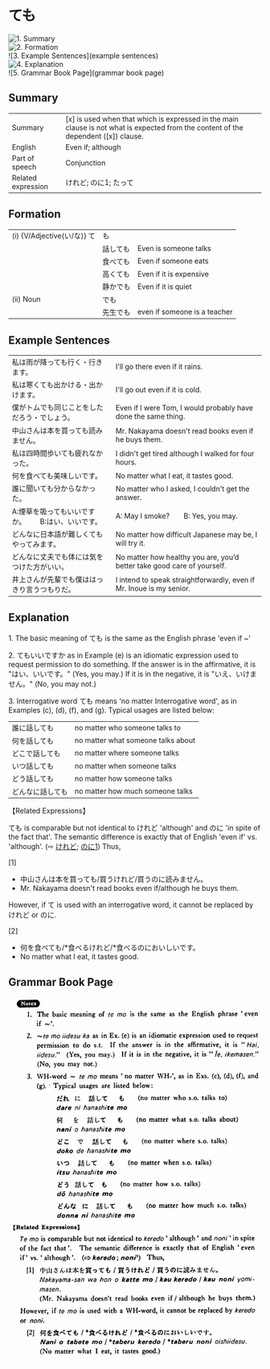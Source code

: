 # ても

![1. Summary](summary)<br>
![2. Formation](formation)<br>
![3. Example Sentences](example sentences)<br>
![4. Explanation](explanation)<br>
![5. Grammar Book Page](grammar book page)<br>


## Summary

<table><tr>   <td>Summary</td>   <td>[x] is used when that which is expressed in the main clause is not what is expected from the content of the dependent ([x]) clause.</td></tr><tr>   <td>English</td>   <td>Even if; although</td></tr><tr>   <td>Part of speech</td>   <td>Conjunction</td></tr><tr>   <td>Related expression</td>   <td>けれど; のに1; たって</td></tr></table>

## Formation

<table class="table"> <tbody><tr class="tr head"> <td class="td"><span class="numbers">(i)</span> <span> <span class="bold">{V/Adjective(い/な)} て</span></span></td> <td class="td"><span class="concept">も</span> </td> <td class="td"><span>&nbsp;</span></td> </tr> <tr class="tr"> <td class="td"><span>&nbsp;</span></td> <td class="td"><span>話し<span class="concept">ても</span></span> </td> <td class="td"><span>Even is someone talks</span></td> </tr> <tr class="tr"> <td class="td"><span>&nbsp;</span></td> <td class="td"><span>食べ<span class="concept">ても</span></span> </td> <td class="td"><span>Even if someone eats</span></td> </tr> <tr class="tr"> <td class="td"><span>&nbsp;</span></td> <td class="td"><span>高く<span class="concept">ても</span></span> </td> <td class="td"><span>Even if it is expensive</span></td> </tr> <tr class="tr head"> <td class="td"><span class="numbers">&nbsp;</span></td> <td class="td"><span>静か</span><span class="concept">でも</span><span class="concept"> </span></td> <td class="td"><span>Even if it is quiet</span></td> </tr> <tr class="tr head"> <td class="td"><span class="numbers">(ii)</span> <span class="bold"><span> Noun</span> </span></td> <td class="td"><span class="concept">でも</span> </td> <td class="td"><span>&nbsp;</span></td> </tr> <tr class="tr"> <td class="td"><span>&nbsp;</span></td> <td class="td"><span>先生<span class="concept">でも</span></span> </td> <td class="td"><span>even if someone is a teacher</span></td> </tr> </tbody></table>

## Example Sentences

<table><tr>   <td>私は雨が降っても行く・行きます。</td>   <td>I'll go there even if it rains.</td></tr><tr>   <td>私は寒くても出かける・出かけます。</td>   <td>I'll go out even if it is cold.</td></tr><tr>   <td>僕がトムでも同じことをしただろう・でしょう。</td>   <td>Even if I were Tom, I would probably have done the same thing.</td></tr><tr>   <td>中山さんは本を買っても読みません。</td>   <td>Mr. Nakayama doesn't read books even if he buys them.</td></tr><tr>   <td>私は四時間歩いても疲れなかった。</td>   <td>I didn't get tired although I walked for four hours.</td></tr><tr>   <td>何を食べても美味しいです。</td>   <td>No matter what I eat, it tastes good.</td></tr><tr>   <td>誰に聞いても分からなかった。</td>   <td>No matter who I asked, I couldn't get the answer.</td></tr><tr>   <td>A:煙草を吸ってもいいですか。  B:はい、いいです。</td>   <td>A: May I smoke?&emsp;&emsp;B: Yes, you may.</td></tr><tr>   <td>どんなに日本語が難しくてもやってみます。</td>   <td>No matter how difficult Japanese may be, I will try it.</td></tr><tr>   <td>どんなに丈夫でも体には気をつけた方がいい。</td>   <td>No matter how healthy you are, you’d better take good care of yourself.</td></tr><tr>   <td>井上さんが先輩でも僕ははっきり言うつもりだ。</td>   <td>I intend to speak straightforwardly, even if Mr. Inoue is my senior.</td></tr></table>

## Explanation

<p>1. The basic meaning of <span class="cloze">ても</span> is the same as the English phrase 'even if ~'</p>  <p>2. <span class="cloze">ても</span>いいですか as in Example (e) is an idiomatic expression used to request permission to do something. If the answer is in the affirmative, it is "はい、いいです。" (Yes, you may.) If it is in the negative, it is "いえ、いけません。" (No, you may not.)</p>  <p>3. Interrogative word <span class="cloze">ても</span> means 'no matter Interrogative word', as in Examples (c), (d), (f), and (g). Typical usages are listed below:</p>  <table class="table"> <tbody> <tr class="tr"> <td class="td">誰に話し<span class="cloze">ても</span></td> <td class="td">no matter who someone talks to</td> </tr> <tr class="tr"> <td class="td">何を話し<span class="cloze">ても</span></td> <td class="td">no matter what someone talks about</td> </tr> <tr class="tr"> <td class="td">どこで話し<span class="cloze">ても</span></td> <td class="td">no matter where someone talks</td> </tr> <tr class="tr"> <td class="td">いつ話し<span class="cloze">ても</span></td> <td class="td">no matter when someone talks</td> </tr> <tr class="tr"> <td class="td">どう話し<span class="cloze">ても</span></td> <td class="td">no matter how someone talks</td> </tr> <tr class="tr"> <td class="td">どんなに話し<span class="cloze">ても</span></td> <td class="td">no matter how much someone talks</td> </tr> </tbody> </table>  <p>【Related Expressions】</p>  <p><span class="cloze">ても</span> is comparable but not identical to けれど 'although' and のに 'in spite of the fact that'. The semantic difference is exactly that of English 'even if' vs. 'although'. (⇨ <a href="#㊦ けれども">けれど</a>; <a href="#㊦ のに (1)">のに1</a>) Thus,</p>  <p>[1]</p>  <ul> <li>中山さんは本を買っ<span class="cloze">ても</span>/買うけれど/買うのに読みません。</li> <li>Mr. Nakayama doesn't read books even if/although he buys them.</li> </ul>  <p>However, if て is used with an interrogative word, it cannot be replaced by けれど or のに.</p>  <p>[2]</p>  <ul> <li>何を食べ<span class="cloze">ても</span>/*食べるけれど/*食べるのにおいしいです。</li> <li>No matter what I eat, it tastes good.</li> </ul>

## Grammar Book Page

![](../img/Basicても.png)

